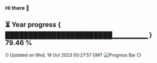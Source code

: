 ### Hi there 👋
⏳ Year progress { ███████████████████████▁▁▁▁▁▁▁ } 79.46 %
---
⏰ Updated on Wed, 18 Oct 2023 00:27:57 GMT
![Progress Bar CI](https://github.com/Moyi321/Moyi321/workflows/Progress%20Bar%20CI/badge.svg)
